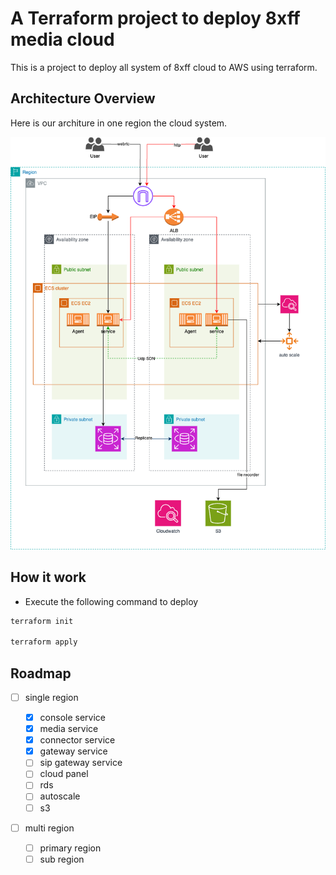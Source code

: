# A Terraform project to deploy 8xff media cloud

This is a project to deploy all system of 8xff cloud to AWS using terraform.

## Architecture Overview

Here is our architure in one region the cloud system.

![single region architure](./assets/images/archtecture-region-architure.png)

## How it work

- Execute the following command to deploy

```bash
terraform init

terraform apply
```

## Roadmap

- [ ] single region

  - [x] console service
  - [x] media service
  - [x] connector service
  - [x] gateway service
  - [ ] sip gateway service
  - [ ] cloud panel
  - [ ] rds
  - [ ] autoscale
  - [ ] s3

- [ ] multi region
  - [ ] primary region
  - [ ] sub region
